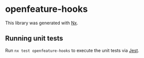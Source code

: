 # openfeature-hooks

This library was generated with [Nx](https://nx.dev).

## Running unit tests

Run `nx test openfeature-hooks` to execute the unit tests via [Jest](https://jestjs.io).
